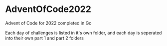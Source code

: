 # AdventOfCode2022
Advent of Code for 2022 completed in Go

Each day of challenges is listed in it's own folder, and each day is seperated into their own part 1 and part 2 folders
